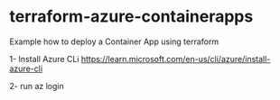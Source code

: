# terraform-azure-containerapps

Example how to deploy a Container App using terraform

1- Install Azure CLi https://learn.microsoft.com/en-us/cli/azure/install-azure-cli

2- run az login

